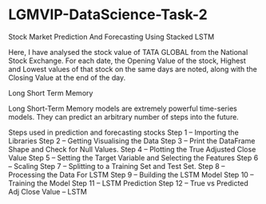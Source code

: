 # LGMVIP-DataScience-Task-2
Stock Market Prediction And Forecasting Using Stacked LSTM

Here, I have analysed the stock value of TATA GLOBAL from the National Stock Exchange. 
For each date, the Opening Value of the stock, Highest and Lowest values of that stock on the same days are noted, along with the Closing Value at the end of the day.

Long Short Term Memory

Long Short-Term Memory models are extremely powerful time-series models. They can predict an arbitrary number of steps into the future.

Steps used in prediction and forecasting stocks
Step 1 – Importing the Libraries
Step 2 – Getting Visualising the Data
Step 3 – Print the DataFrame Shape and Check for Null Values. 
Step 4 – Plotting the True Adjusted Close Value 
Step 5 – Setting the Target Variable and Selecting the Features
Step 6 – Scaling
Step 7 – Splitting to a Training Set and Test Set.
Step 8 – Processing the Data For LSTM
Step 9 – Building the LSTM Model
Step 10 – Training the Model
Step 11 – LSTM Prediction
Step 12 – True vs Predicted Adj Close Value – LSTM


